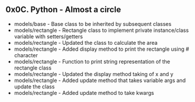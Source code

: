 ## 0x0C. Python - Almost a circle

* models/base - Base class to be inherited by subsequent classes
* models/rectangle - Rectangle class to implement private instance/class variable with setters/getters
* models/rectangle - Updated the class to calculate the area
* models/rectangle - Added display method to print the rectangle using # character
* models/rectangle - Function to print string representation of the rectangle class
* models/rectangle - Updated the display method taking of x and y
* models/rectangle - Added update method that takes variable args and update the class
* models/rectangle - Added update method to take kwargs
